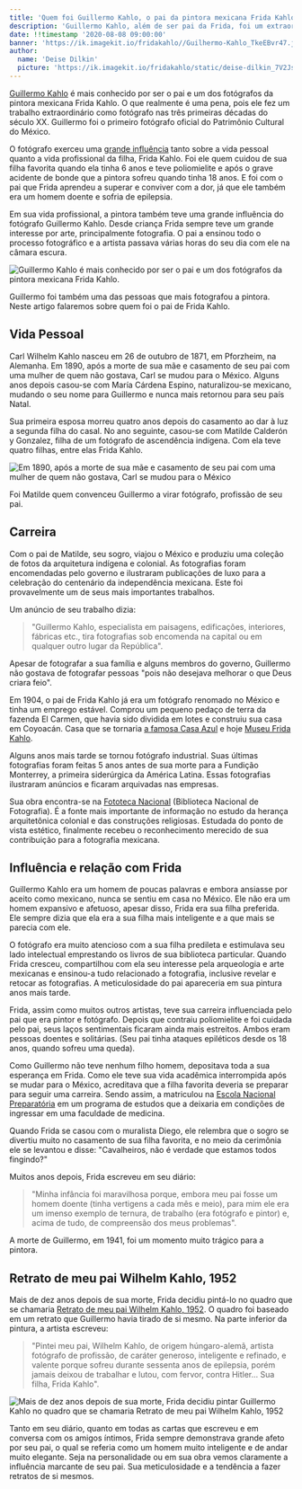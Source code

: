 ```yaml
---
title: 'Quem foi Guillermo Kahlo, o pai da pintora mexicana Frida Kahlo'
description: 'Guillermo Kahlo, além de ser pai da Frida, foi um extraordinário fotógrafo.'
date: !!timestamp '2020-08-08 09:00:00'
banner: 'https://ik.imagekit.io/fridakahlo//Guilhermo-Kahlo_TkeEBvr47.jpg'
author:
  name: 'Deise Dilkin'
  picture: 'https://ik.imagekit.io/fridakahlo/static/deise-dilkin_7V2JsjZhA.jpg'
---
```


[Guillermo Kahlo](https://artsandculture.google.com/entity/guillermo-kahlo/m07qm0j?hl=en) é mais conhecido por ser o pai e um dos fotógrafos da pintora mexicana Frida Kahlo. O que realmente é uma pena, pois ele fez um trabalho extraordinário como fotógrafo nas três primeiras décadas do século XX. Guillermo foi o primeiro fotógrafo oficial do Patrimônio Cultural do México.

O fotógrafo exerceu uma [grande influência](https://artsandculture.google.com/exhibit/frida-e-guillermo-kahlo-a-heran%C3%A7a-de-um-artista-fototeca-nacional-inah/-QLy3fMBWQbEKQ?hl=pt-BR) tanto sobre a vida pessoal quanto a vida profissional da filha, Frida Kahlo. Foi ele quem cuidou de sua filha favorita quando ela tinha 6 anos e teve poliomielite e após o grave acidente de bonde que a pintora sofreu quando tinha 18 anos. E foi com o pai que Frida aprendeu a superar e conviver com a dor, já que ele também era um homem doente e sofria de epilepsia.

Em sua vida profissional, a pintora também teve uma grande influência do fotógrafo Guillermo Kahlo. Desde criança Frida sempre teve um grande interesse por arte, principalmente fotografia. O pai a ensinou todo o processo fotográfico e a artista passava várias horas do seu dia com ele na câmara escura.

![Guillermo Kahlo é mais conhecido por ser o pai e um dos fotógrafos da pintora mexicana Frida Kahlo.](https://ik.imagekit.io/fridakahlo//guillermo-kahlo-2_rNTiuZjuk.jpg)

Guillermo foi também uma das pessoas que mais fotografou a pintora. Neste artigo falaremos sobre quem foi o pai de Frida Kahlo.

## Vida Pessoal

Carl Wilhelm Kahlo nasceu em 26 de outubro de 1871, em Pforzheim, na Alemanha. Em 1890, após a morte de sua mãe e casamento de seu pai com uma mulher de quem não gostava, Carl se mudou para o México. Alguns anos depois casou-se com María Cárdena Espino, naturalizou-se mexicano, mudando o seu nome para Guillermo e nunca mais retornou para seu país Natal.

Sua primeira esposa morreu quatro anos depois do casamento ao dar à luz a segunda filha do casal. No ano seguinte, casou-se com Matilde Calderón y Gonzalez, filha de um fotógrafo de ascendência indígena. Com ela teve quatro filhas, entre elas Frida Kahlo.

![Em 1890, após a morte de sua mãe e casamento de seu pai com uma mulher de quem não gostava, Carl se mudou para o México](https://ik.imagekit.io/fridakahlo//guillermo-kahlo-1_3d2r81qjoO.jpg)

Foi Matilde quem convenceu Guillermo a virar fotógrafo, profissão de seu pai.

## Carreira

Com o pai de Matilde, seu sogro, viajou o México e produziu uma coleção de fotos
da arquitetura indígena e colonial. As fotografias foram encomendadas pelo governo e ilustraram publicações de luxo para a celebração do centenário da independência mexicana. Este foi provavelmente um de seus mais importantes trabalhos.

Um anúncio de seu trabalho dizia:

> "Guillermo Kahlo, especialista em paisagens, edificações, interiores, fábricas etc., tira fotografias sob encomenda na capital ou em qualquer outro lugar da República".

Apesar de fotografar a sua família e alguns membros do governo, Guillermo não gostava de fotografar pessoas "pois não desejava melhorar o que Deus criara feio".

Em 1904, o pai de Frida Kahlo já era um fotógrafo renomado no México e tinha um emprego estável. Comprou um pequeno pedaço de terra da fazenda El Carmen, que havia sido dividida em lotes e construiu sua casa em Coyoacán. Casa que se tornaria [a famosa Casa Azul](https://fridakahlo.com.br/quem-foi-frida-kahlo/conheca-a-casa-azul-de-frida-kahlo) e hoje [Museu Frida Kahlo](https://fridakahlo.com.br/quem-foi-frida-kahlo/conheca-a-casa-azul-onde-frida-kahlo-morou-atraves-de-um-tour-virtual).

Alguns anos mais tarde se tornou fotógrafo industrial. Suas últimas fotografias foram feitas 5 anos antes de sua morte para a Fundição Monterrey, a primeira siderúrgica da América Latina. Essas fotografias ilustraram anúncios e ficaram arquivadas nas empresas.

Sua obra encontra-se na [Fototeca Nacional](https://sinafo.inah.gob.mx/fototeca-nacional/) (Biblioteca Nacional de Fotografia). É a fonte mais importante de informação no estudo da herança arquitetônica colonial e das construções religiosas. Estudada do ponto de vista estético, finalmente recebeu o reconhecimento merecido de sua contribuição para a fotografia mexicana.

## Influência e relação com Frida

Guillermo Kahlo era um homem de poucas palavras e embora ansiasse por aceito como mexicano, nunca se sentiu em casa no México. Ele não era um homem expansivo e afetuoso, apesar disso, Frida era sua filha preferida. Ele sempre dizia que ela era a sua filha mais inteligente e a que mais se parecia com ele.

O fotógrafo era muito atencioso com a sua filha predileta e estimulava seu lado intelectual emprestando os livros de sua biblioteca particular. Quando Frida cresceu, compartilhou com ela seu interesse pela arqueologia e arte mexicanas e ensinou-a tudo relacionado a fotografia, inclusive revelar e retocar as fotografias. A meticulosidade do pai apareceria em sua pintura anos mais tarde.

Frida, assim como muitos outros artistas, teve sua carreira influenciada pelo pai que era pintor e fotógrafo. Depois que contraiu poliomielite e foi cuidada pelo pai, seus laços sentimentais ficaram ainda mais estreitos. Ambos eram pessoas doentes e solitárias. (Seu pai tinha ataques epiléticos desde os 18 anos, quando sofreu uma queda).

Como Guillermo não teve nenhum filho homem, depositava toda a sua esperança em Frida. Como ele teve sua vida acadêmica interrompida após se mudar para o México, acreditava que a filha favorita deveria se preparar para seguir uma carreira. Sendo assim, a matriculou na [Escola Nacional Preparatória](https://pt.wikipedia.org/wiki/Antigo_Col%C3%A9gio_de_S%C3%A3o_Ildefonso) em um programa de estudos que a deixaria em condições de ingressar em uma faculdade de medicina.

Quando Frida se casou com o muralista Diego, ele relembra que o sogro se divertiu muito no casamento de sua filha favorita, e no meio da cerimônia ele se levantou e disse: "Cavalheiros, não é verdade que estamos todos fingindo?"

Muitos anos depois, Frida escreveu em seu diário:

> "Minha infância foi maravilhosa porque, embora meu pai fosse um homem doente (tinha vertigens a cada mês e meio), para mim ele era um imenso exemplo de ternura, de trabalho (era fotógrafo e pintor) e, acima de tudo, de compreensão dos meus problemas".

A morte de Guillermo, em 1941, foi um momento muito trágico para a pintora.

## Retrato de meu pai Wilhelm Kahlo, 1952

Mais de dez anos depois de sua morte, Frida decidiu pintá-lo no quadro que se chamaria [Retrato de meu pai Wilhelm Kahlo, 1952](https://artsandculture.google.com/asset/retrato-de-meu-pai-wilhelm-kahlo/AQEbUc69Ro9iqw?hl=pt-br). O quadro foi baseado em um retrato que Guillermo havia tirado de si mesmo. Na parte inferior da pintura, a artista escreveu:

> "Pintei meu pai, Wilhelm Kahlo, de origem húngaro-alemã, artista fotógrafo de profissão, de caráter generoso, inteligente e refinado, e valente porque sofreu durante sessenta anos de epilepsia, porém jamais deixou de trabalhar e lutou, com fervor, contra Hitler... Sua filha, Frida Kahlo".

![Mais de dez anos depois de sua morte, Frida decidiu pintar Guillermo Kahlo no quadro que se chamaria Retrato de meu pai Wilhelm Kahlo, 1952](https://ik.imagekit.io/fridakahlo//guillermo-kahlo-3_S9kS8CrQ8.jpg)

Tanto em seu diário, quanto em todas as cartas que escreveu e em conversa com os amigos íntimos, Frida sempre demonstrava grande afeto por seu pai, o qual se referia como um homem muito inteligente e de andar muito elegante. Seja na personalidade ou em sua obra vemos claramente a influência marcante de seu pai. Sua meticulosidade e a tendência a fazer retratos de si mesmos.
